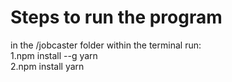 

# Steps to run the program

in the /jobcaster folder within the terminal run: <br>
1.npm install --g yarn <br>
2.npm install yarn

